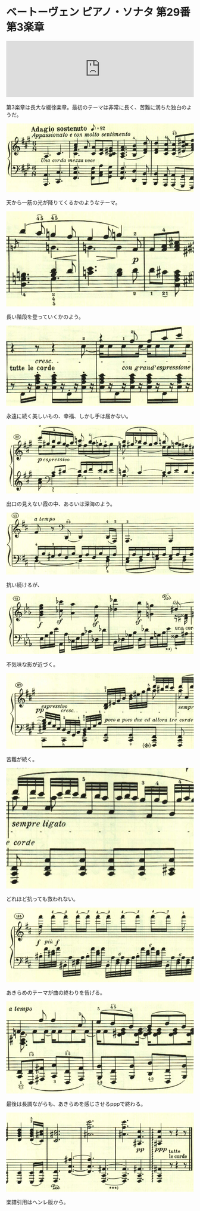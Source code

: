 # ベートーヴェン ピアノ・ソナタ 第29番 第3楽章

<iframe allow="autoplay *; encrypted-media *;" frameborder="0" height="150" style="width:100%;max-width:660px;overflow:hidden;background:transparent;" sandbox="allow-forms allow-popups allow-same-origin allow-scripts allow-storage-access-by-user-activation allow-top-navigation-by-user-activation" src="https://embed.music.apple.com/us/album/piano-sonata-no-29-in-b-flat-major-op-106-hammerklavier/1210861834?i=1210862338&app=music"></iframe>

第3楽章は長大な緩徐楽章。最初のテーマは非常に長く、苦難に満ちた独白のようだ。

<img src="1334.jpg">

天から一筋の光が降りてくるかのようなテーマ。

<img src="1331.jpg">

長い階段を登っていくかのよう。

<img src="1333.jpg">

永遠に続く美しいもの、幸福、しかし手は届かない。

<img src="1336.jpg">

出口の見えない霞の中、あるいは深海のよう。

<img src="1332.jpg">

抗い続けるが、

<img src="1335.jpg">

不気味な影が近づく。

<img src="1337.jpg">

苦難が続く。

<img src="1338.jpg">

どれほど抗っても救われない。

<img src="1341.jpg">

あきらめのテーマが曲の終わりを告げる。

<img src="1339.jpg">

最後は長調ながらも、あきらめを感じさせるpppで終わる。

<img src="1340.jpg">

楽譜引用はヘンレ版から。
